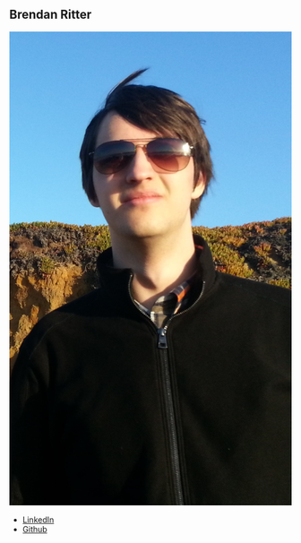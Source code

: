 Brendan Ritter
--------------

![](photos/brendan-ritter.png)

* [LinkedIn](https://www.linkedin.com/pub/brendan-ritter/80/50/44b)
* [Github](https://github.com/code-11)
